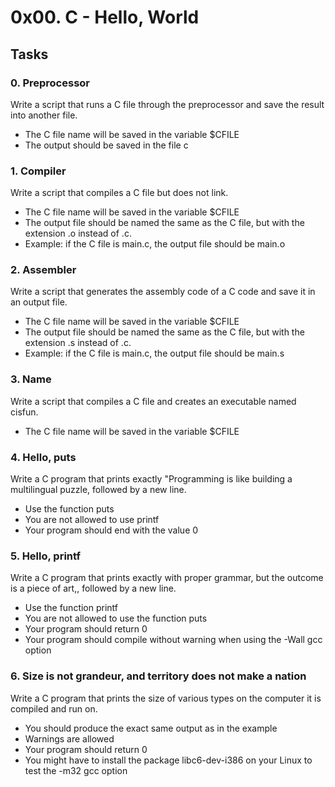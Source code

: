 # 0x00. C - Hello, World
## Tasks

### 0. Preprocessor

Write a script that runs a C file through the preprocessor and save the result into another file.

  * The C file name will be saved in the variable $CFILE
  * The output should be saved in the file c

### 1. Compiler

Write a script that compiles a C file but does not link.

  * The C file name will be saved in the variable $CFILE
  * The output file should be named the same as the C file, but with the extension .o instead of .c.
  * Example: if the C file is main.c, the output file should be main.o
  
 ### 2. Assembler

Write a script that generates the assembly code of a C code and save it in an output file.

  * The C file name will be saved in the variable $CFILE
  * The output file should be named the same as the C file, but with the extension .s instead of .c.
  * Example: if the C file is main.c, the output file should be main.s
  
 ### 3. Name

Write a script that compiles a C file and creates an executable named cisfun.

  * The C file name will be saved in the variable $CFILE
  
  
### 4. Hello, puts

Write a C program that prints exactly "Programming is like building a multilingual puzzle, followed by a new line.

  * Use the function puts
  * You are not allowed to use printf
  * Your program should end with the value 0
  
 ### 5. Hello, printf

Write a C program that prints exactly with proper grammar, but the outcome is a piece of art,, followed by a new line.

  * Use the function printf
  * You are not allowed to use the function puts
  * Your program should return 0
  * Your program should compile without warning when using the -Wall gcc option
  
  ### 6. Size is not grandeur, and territory does not make a nation

Write a C program that prints the size of various types on the computer it is compiled and run on.

 * You should produce the exact same output as in the example
 * Warnings are allowed
 * Your program should return 0
 * You might have to install the package libc6-dev-i386 on your Linux to test the -m32 gcc option
